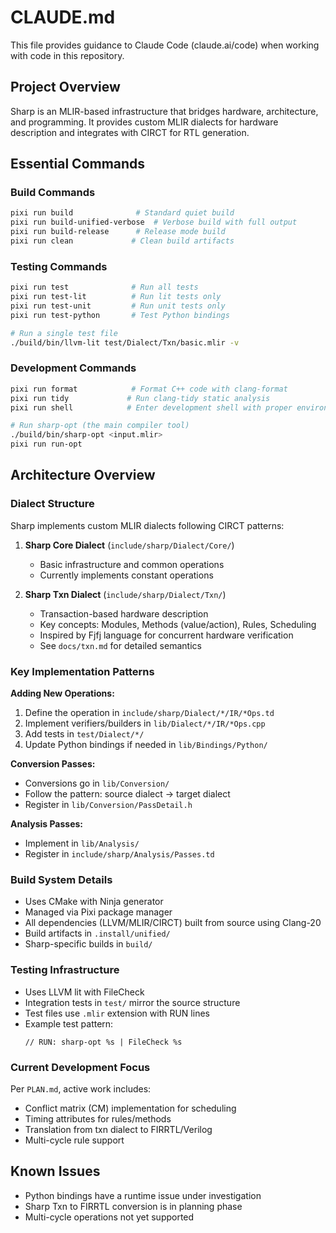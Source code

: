 # CLAUDE.md

This file provides guidance to Claude Code (claude.ai/code) when working with code in this repository.

## Project Overview

Sharp is an MLIR-based infrastructure that bridges hardware, architecture, and programming. It provides custom MLIR dialects for hardware description and integrates with CIRCT for RTL generation.

## Essential Commands

### Build Commands
```bash
pixi run build              # Standard quiet build
pixi run build-unified-verbose  # Verbose build with full output
pixi run build-release      # Release mode build
pixi run clean             # Clean build artifacts
```

### Testing Commands
```bash
pixi run test              # Run all tests
pixi run test-lit          # Run lit tests only
pixi run test-unit         # Run unit tests only
pixi run test-python       # Test Python bindings

# Run a single test file
./build/bin/llvm-lit test/Dialect/Txn/basic.mlir -v
```

### Development Commands
```bash
pixi run format            # Format C++ code with clang-format
pixi run tidy             # Run clang-tidy static analysis
pixi run shell            # Enter development shell with proper environment

# Run sharp-opt (the main compiler tool)
./build/bin/sharp-opt <input.mlir>
pixi run run-opt
```

## Architecture Overview

### Dialect Structure
Sharp implements custom MLIR dialects following CIRCT patterns:

1. **Sharp Core Dialect** (`include/sharp/Dialect/Core/`)
   - Basic infrastructure and common operations
   - Currently implements constant operations

2. **Sharp Txn Dialect** (`include/sharp/Dialect/Txn/`)
   - Transaction-based hardware description
   - Key concepts: Modules, Methods (value/action), Rules, Scheduling
   - Inspired by Fjfj language for concurrent hardware verification
   - See `docs/txn.md` for detailed semantics

### Key Implementation Patterns

**Adding New Operations:**
1. Define the operation in `include/sharp/Dialect/*/IR/*Ops.td`
2. Implement verifiers/builders in `lib/Dialect/*/IR/*Ops.cpp`
3. Add tests in `test/Dialect/*/`
4. Update Python bindings if needed in `lib/Bindings/Python/`

**Conversion Passes:**
- Conversions go in `lib/Conversion/`
- Follow the pattern: source dialect → target dialect
- Register in `lib/Conversion/PassDetail.h`

**Analysis Passes:**
- Implement in `lib/Analysis/`
- Register in `include/sharp/Analysis/Passes.td`

### Build System Details

- Uses CMake with Ninja generator
- Managed via Pixi package manager
- All dependencies (LLVM/MLIR/CIRCT) built from source using Clang-20
- Build artifacts in `.install/unified/`
- Sharp-specific builds in `build/`

### Testing Infrastructure

- Uses LLVM lit with FileCheck
- Integration tests in `test/` mirror the source structure
- Test files use `.mlir` extension with RUN lines
- Example test pattern:
  ```mlir
  // RUN: sharp-opt %s | FileCheck %s
  ```

### Current Development Focus

Per `PLAN.md`, active work includes:
- Conflict matrix (CM) implementation for scheduling
- Timing attributes for rules/methods
- Translation from txn dialect to FIRRTL/Verilog
- Multi-cycle rule support

## Known Issues

- Python bindings have a runtime issue under investigation
- Sharp Txn to FIRRTL conversion is in planning phase
- Multi-cycle operations not yet supported